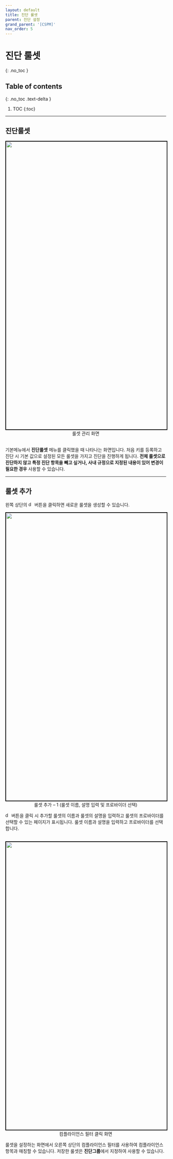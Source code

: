 ```yaml
---
layout: default
title: 진단 룰셋
parent: 진단 설정
grand_parent: '[CSPM]'
nav_order: 5
---
```


# 진단 룰셋

{: .no_toc }

## Table of contents

{: .no_toc .text-delta }

1. TOC
   {:toc}

---

## 진단룰셋

<center>
    <img
        src="/assets/images/진단룰셋_룰셋관리화면.png"
        width="1600"
        height="900"
        style="border: 2px solid black;"
    />
    <figcaption>룰셋 관리 화면</figcaption>
</center>
<br>

기본메뉴에서 **진단룰셋** 메뉴를 클릭했을 때 나타나는 화면입니다. 처음 키를 등록하고 진단 시 기본 값으로 설정된 모든 룰셋을 가지고 진단을 진행하게 됩니다. **전체 룰셋으로 진단하지 않고 특정 진단 항목을 빼고 싶거나, 사내 규정으로 지정된 내용이 있어 변경이 필요한 경우** 사용할 수 있습니다.

---

## 룰셋 추가

왼쪽 상단의 <img src="/assets/images/button/생성버튼.png" alt="description" style="vertical-align:middle width:15px; height:15px;"> 버튼을 클릭하면 새로운 룰셋을 생성할 수 있습니다.

<center>
    <img
        src="/assets/images/진단룰셋_룰셋추가1.png"
        width="1600"
        height="900"
        style="border: 2px solid black;"
    />
    <figcaption>룰셋 추가 – 1 (룰셋 이름, 설명 입력 및 프로바이더 선택)</figcaption>
</center>

<img src="/assets/images/button/생성버튼.png" alt="description" style="vertical-align:middle width:15px; height:15px;"> 버튼을 클릭 시 추가할 룰셋의 이름과 룰셋의 설명을 입력하고 룰셋의 프로바이더를 선택할 수 있는 페이지가 표시됩니다. 룰셋 이름과 설명을 입력하고 프로바이더를 선택합니다.

<br>
<center>
    <img
        src="/assets/images/진단룰셋_컴플라이언스필터.png"
        width="1600"
        height="900"
        style="border: 2px solid black;"
    />
    <figcaption>컴플라이언스 필터 클릭 화면</figcaption>
</center>

룰셋을 설정하는 화면에서 오른쪽 상단의 컴플라이언스 필터를 사용하여 컴플라이언스 항목과 매칭할 수 있습니다. 저장한 룰셋은 **진단그룹**에서 지정하여 사용할 수 있습니다.
